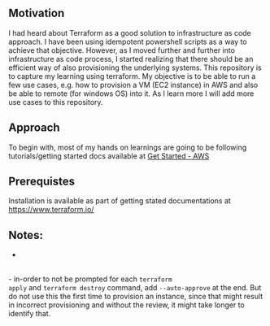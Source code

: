 ## Motivation
I had heard about Terraform as a good solution to infrastructure as code approach. I have been using idempotent powershell scripts as a way to achieve that objective. However, as I moved further and further into infrastructure as code process, I started realizing that there should be an efficient way of also provisioning the underlying systems. This repository is to capture my learning using terraform. My objective is to be able to run a few use cases, e.g. how to provision a VM (EC2 instance) in AWS and also be able to remote (for windows OS) into it. As I learn more I will add more use cases to this repository.

## Approach
To begin with, most of my hands on learnings are going to be following tutorials/getting started docs available at [Get Started - AWS](https://learn.hashicorp.com/collections/terraform/aws-get-started)


## Prerequistes
Installation is available as part of getting stated documentations at https://www.terraform.io/

## Notes:
-
<br />- in-order to not be prompted for each <code>terraform apply</code> and <code>terraform destroy</code> command, add <code>--auto-approve</code> at the end. But do not use this the first time to provision an instance, since that might result in incorrect provisioning and without the review, it might take longer to identify that.